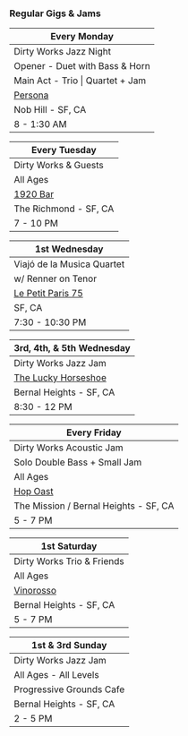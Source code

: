 <div class="text-center">
  <h3>Regular Gigs & Jams</h3>

  | Every Monday
  |-
  | Dirty Works Jazz Night
  | Opener - Duet with Bass & Horn
  | Main Act - Trio \| Quartet + Jam
  | <a href="https://www.persona-sf.com" target="new">Persona</a>
  | Nob Hill - SF, CA
  | 8 - 1:30 AM

  | Every Tuesday
  |-
  | Dirty Works & Guests
  | All Ages
  | <a href="https://1920bar.square.site" target="new">1920 Bar</a>
  | The Richmond - SF, CA
  | 7 - 10 PM

  | 1st Wednesday
  |-
  | Viajó de la Musica Quartet
  | w/ Renner on Tenor
  | <a href="https://lppsf.com" target="Le Petit">Le Petit Paris 75</a>
  | SF, CA
  | 7:30 - 10:30 PM

  | 3rd, 4th, & 5th Wednesday
  |-
  | Dirty Works Jazz Jam
  | <a href="https://www.theluckyhorseshoebar.com" target="Shoe">The Lucky Horseshoe</a>
  | Bernal Heights - SF, CA
  | 8:30 - 12 PM

  | Every Friday
  |-
  | Dirty Works Acoustic Jam
  | Solo Double Bass + Small Jam
  | All Ages
  | <a href="https://hopoast.com" target="new">Hop Oast</a>
  | The Mission / Bernal Heights - SF, CA
  | 5 - 7 PM

  | 1st Saturday
  |-
  | Dirty Works Trio & Friends
  | All Ages
  | <a href="https://vinorosso-sf.com" target="new">Vinorosso</a>
  | Bernal Heights - SF, CA
  | 5 - 7 PM

  | 1st & 3rd Sunday
  |-
  | Dirty Works Jazz Jam
  | All Ages - All Levels
  | Progressive Grounds Cafe
  | Bernal Heights - SF, CA
  | 2 - 5 PM
</div>
